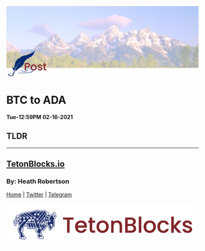 ![Cover Photo](../../assets/images/tetonblocks_blog_tetonblocks-post-cover.jpg)

# BTC to ADA
**Tue-12:59PM 02-16-2021**

## TLDR




---
## [TetonBlocks.io](https://tetonblocks.io)
### By: Heath Robertson


[Home](../../index.md) | [Twitter](https://twitter.com/TetonBlocks) | [Telegram](https://t.me/TetonPool)

![Footer Image](../../assets/images/tetonblocks_logo_banner.png)
